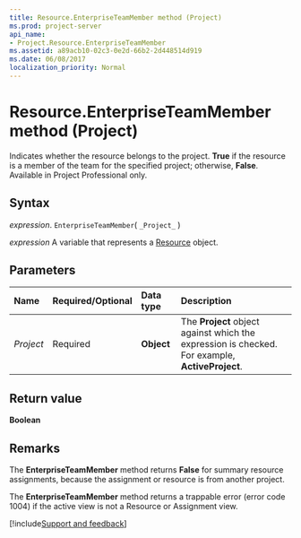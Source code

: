 ```yaml
---
title: Resource.EnterpriseTeamMember method (Project)
ms.prod: project-server
api_name:
- Project.Resource.EnterpriseTeamMember
ms.assetid: a89acb10-02c3-0e2d-66b2-2d448514d919
ms.date: 06/08/2017
localization_priority: Normal
---
```



# Resource.EnterpriseTeamMember method (Project)

Indicates whether the resource belongs to the project.  **True** if the resource is a member of the team for the specified project; otherwise, **False**. Available in Project Professional only.


## Syntax

_expression_. `EnterpriseTeamMember`( `_Project_` )

_expression_ A variable that represents a [Resource](./Project.Resource.md) object.


## Parameters



|Name|Required/Optional|Data type|Description|
|:-----|:-----|:-----|:-----|
| _Project_|Required|**Object**|The  **Project** object against which the expression is checked. For example, **ActiveProject**.|

## Return value

 **Boolean**


## Remarks

The  **EnterpriseTeamMember** method returns **False** for summary resource assignments, because the assignment or resource is from another project.

The  **EnterpriseTeamMember** method returns a trappable error (error code 1004) if the active view is not a Resource or Assignment view.

[!include[Support and feedback](~/includes/feedback-boilerplate.md)]